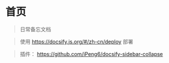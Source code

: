 # 首页

> 日常备忘文档

> 使用 https://docsify.js.org/#/zh-cn/deploy  部署

> 插件： https://github.com/iPeng6/docsify-sidebar-collapse

